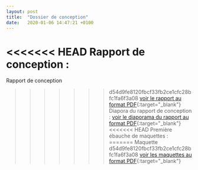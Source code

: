 ```yaml
---
layout: post
title:  "Dossier de conception"
date:   2020-01-06 14:47:21 +0100
---
```


<<<<<<< HEAD
Rapport de conception :
=======
Rapport de conception
>>>>>>> d54d9fe8120fbcf33fb2ce1cfc28bfc1fa6f3a08
[voir le rapport au format PDF](/assets/rapport-conception.pdf){:target="_blank"}  
Diapora du rapport de conception :
[voir le diaporama du rapport au format PDF](/assets/presentation-etude-conception.pdf){:target="_blank"}  
<<<<<<< HEAD
Première ébauche de maquettes :
=======
Maquette
>>>>>>> d54d9fe8120fbcf33fb2ce1cfc28bfc1fa6f3a08
[voir les maquettes au format PDF](/assets/maquette.pdf){:target="_blank"}  
